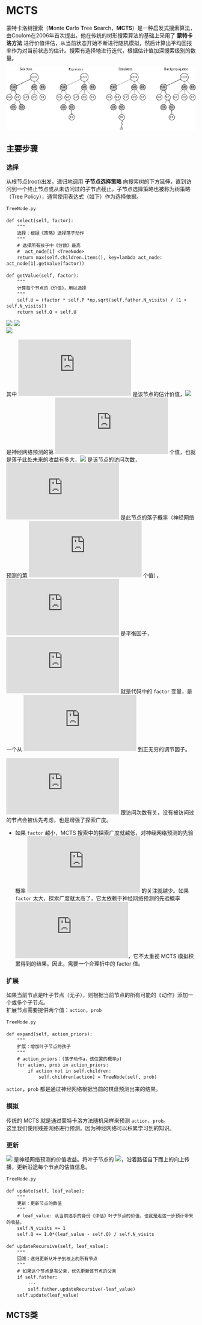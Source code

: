 # MCTS
蒙特卡洛树搜索（**M**onte **C**arlo **T**ree **S**earch，**MCTS**）是一种启发式搜索算法，由Coulom在2006年首次提出。他在传统的树形搜索算法的基础上采用了 **蒙特卡洛方法** 进行价值评估，从当前状态开始不断进行随机模拟，然后计算出平均回报率作为对当前状态的估计。搜索有选择地进行迭代，根据估计值加深搜索级别的数量。

<div align=center>
<img src="../images/MCTS.png" align=center/>
</div>

## 主要步骤
### 选择
从根节点(root)出发，递归地调用 **子节点选择策略** 向搜索树的下方延伸，直到访问到一个终止节点或从未访问过的子节点截止。子节点选择策略也被称为树策略（Tree Policy），通常使用表达式（如下）作为选择依据。

```
TreeNode.py

def select(self, factor):
    """
    选择：根据《策略》选择落子动作
    """
    # 选择所有孩子中《分数》最高
    #  act_node[1] <TreeNode>
    return max(self.children.items(), key=lambda act_node: act_node[1].getValue(factor))

def getValue(self, factor):
    """
    计算每个节点的《价值》，用以选择
    """
    self.U = (factor * self.P *np.sqrt(self.father.N_visits) / (1 + self.N_visits))
    return self.Q + self.U
```
![](http://latex.codecogs.com/svg.latex?f_{select}(x)=\\textbf{max}(Q_i+U_i),i=leaf_{each-one})     
![](http://latex.codecogs.com/svg.latex?Q_{new}=Q_{old}+\\frac{Value_{leaf}-Q_{old}}{N_{visit}})        
![](http://latex.codecogs.com/svg.latex?U=a*P*\\frac{[(hisFather's)N_{visit}]^{1/2}}{N_{visit}+1})      

<!-- $$f_{select}(x) = \textbf{max}(Q_i+U_i),i=leaf_{each-one}$$
$$Q_{new}=Q_{old}+\frac{Value_{leaf}-Q_{old}}{N_{visit}}$$
$$U=a·P·\frac{[(hisFather's)N_{visit}]^{1/2}}{N_{visit}+1}$$ -->

其中 ![](http://latex.codecogs.com/svg.latex?Q) 是该节点的估计价值，![](http://latex.codecogs.com/svg.latex?Value_{leaf}) 是神经网络预测的第 ![](http://latex.codecogs.com/svg.latex?1) 个值，也就是落子此处未来的收益有多大，![](http://latex.codecogs.com/svg.latex?N_{visit}) 是该节点的访问次数，![](http://latex.codecogs.com/svg.latex?P) 是此节点的落子概率（神经网络预测的第 ![](http://latex.codecogs.com/svg.latex?2) 个值），![](http://latex.codecogs.com/svg.latex?U) 是平衡因子，![](http://latex.codecogs.com/svg.latex?a) 就是代码中的 `factor` 变量，是一个从 ![](http://latex.codecogs.com/svg.latex?0) 到正无穷的调节因子。

![](http://latex.codecogs.com/svg.latex?U) 跟访问次数有关，没有被访问过的节点会被优先考虑，也是增强了探索广度。

- 如果 `factor` 越小，MCTS 搜索中的探索广度就越低，对神经网络预测的先验概率 ![](http://latex.codecogs.com/svg.latex?P) 的关注就越少。如果 `factor` 太大，探索广度就太高了，它太依赖于神经网络预测的先验概率 ![](http://latex.codecogs.com/svg.latex?P)，它不太重视 MCTS 模拟积累得到的结果。因此，需要一个合理折中的 factor 值。

### 扩展
如果当前节点是叶子节点（无子），则根据当前节点的所有可能的《动作》添加一个或多个子节点。    
扩展节点需要提供两个值：`action`，`prob`
```
TreeNode.py

def expand(self, action_priors):
    """
    扩展：增加叶子节点的孩子
    """
    # action_priors：(落子动作a，该位置的概率p)
    for action, prob in action_priors:
        if action not in self.children:
            self.children[action] = TreeNode(self, prob)
```
`action`，`prob` 都是通过神经网络根据当前的棋盘预测出来的结果。

### 模拟
传统的 MCTS 就是通过蒙特卡洛方法随机采样来预测 `action`，`prob`。     
这里我们使用残差网络进行预测。因为神经网络可以积累学习到的知识。

### 更新
![](http://latex.codecogs.com/svg.latex?Value_{leaf}) 是神经网络预测的价值收益。将叶子节点的 ![](http://latex.codecogs.com/svg.latex?Value_{leaf})，沿着路径自下而上的向上传播，更新沿途每个节点的估值信息。
```
TreeNode.py

def update(self, leaf_value):
    """
    更新：更新节点的数值
    """
    # leaf_value: 从当前选手的身份《评估》叶子节点的价值，也就是走这一步预计带来的收益。
    self.N_visits += 1
    self.Q += 1.0*(leaf_value - self.Q) / self.N_visits

def updateRecursive(self, leaf_value):
    """
    回溯：递归更新从叶子到根上的所有节点
    """
    # 如果这个节点是有父亲，优先更新该节点的父亲
    if self.father:
        ···
        self.father.updateRecursive(-leaf_value)
    self.update(leaf_value)
```

## MCTS类
